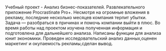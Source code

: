 Учебный проект - Анализ бизнес-показателей. 
Развлекательного приложение Procrastinate Pro+. Несмотря на огромные вложения в рекламу, последние несколько месяцев компания терпит убытки. Задача — разобраться в причинах и помочь компании выйти в плюс.
Во время работы над проектом изучена полученная информация и подготовлена для дальнейшего анализа. Написаны функции для анализа юнит экономики. Проведен исследовательский анализ данных,оценен маркетинг и окупаемость рекламы,сделан вывод.

